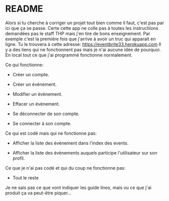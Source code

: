 # README

Alors si tu cherche à corriger un projet tout bien comme il faut, c'est pas par ici que ça se passe. Certe cette app ne colle pas à toutes les instructiions demandées pas le staff THP mais j'en tire de bons enseignement. Par exemple c'est la première fois que j'arrive à avoir un truc qui apparait en ligne. Tu le trouvera à cette adresse: https://eventbrite33.herokuapp.com
Il y a des liens qui ne fonctionnent pas mais je n'ai aucune idée de pourquoi. En local tout ce que j'ai programmé fonctionne normalement.

Ce qui fonctionne:

* Créer un compte.

* Créer un évènement.

* Modifier un évènement.

* Effacer un évènement.

* Se déconnecter de son compte.

* Se connecter à son compte.

Ce qui est codé mais qui ne fonctionne pas:

* Afficher la liste des évènement dans l'index des events.

* Afficher la liste des évènements auquels participe l'utilisateur sur son profil.

Ce que je n'ai pas codé et qui du coup ne fonctionne pas:

* Tout le reste 

Je ne sais pas ce que vont indiquer les guide lines, mais vu ce que j'ai produit ça va peut-être piquer...

